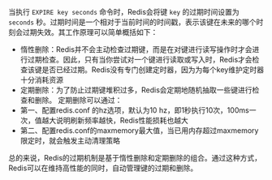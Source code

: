 当执行 `EXPIRE key seconds` 命令时，Redis会将键 `key` 的过期时间设置为 `seconds` 秒。过期时间是一个相对于当前时间的时间戳，表示该键在未来的哪个时刻会过期失效。其工作原理可以简单概括如下：

- 惰性删除：Redis并不会主动检查过期键，而是在对键进行读写操作时才会进行过期检查。因此，只有当你尝试对一个键进行读取或写入时，Redis才会检查该键是否已经过期。Redis没有专门创建定时器，因为为每个key维护定时器十分消耗资源
- 定期删除：为了防止过期键堆积过多，Redis会定期地随机抽取一些键进行检查和删除。
定期删除可以通过：
- 第一、配置redis.conf 的hz选项，默认为10 hz，即1秒执行10次，100ms一次，值越大说明刷新频率越快，Redis性能损耗也越大
- 第二、配置redis.conf的maxmemory最大值，当已用内存超过maxmemory限定时，就会触发主动清理策略

总的来说，Redis的过期机制是基于惰性删除和定期删除的组合。通过这种方式，Redis可以在维持高性能的同时，自动管理键的过期和删除。